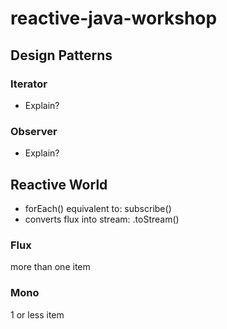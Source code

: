 # reactive-java-workshop

## Design Patterns

### Iterator

- Explain?

### Observer

- Explain?

## Reactive World

- forEach() equivalent to: subscribe()
- converts flux into stream: .toStream()

### Flux

more than one item

### Mono

1 or less item

